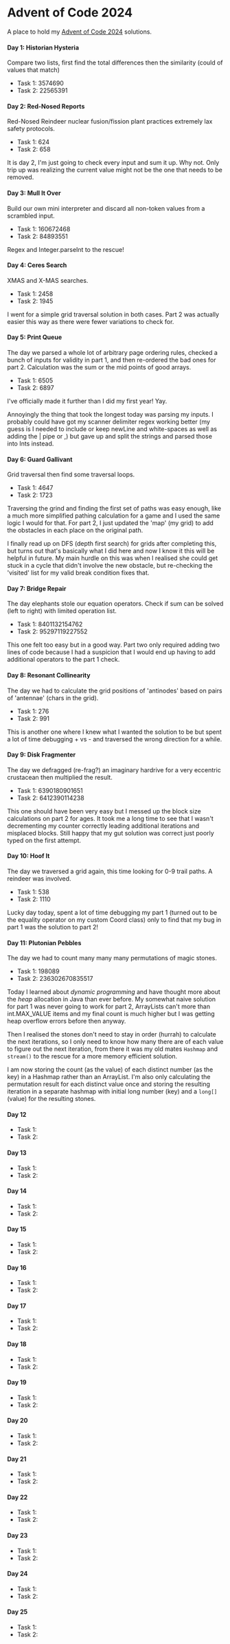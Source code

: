 # Advent of Code 2024
A place to hold my [Advent of Code 2024](https://adventofcode.com/2024) solutions.

#### Day 1: Historian Hysteria
Compare two lists, first find the total differences then the similarity (could of values that match)
- Task 1: 3574690
- Task 2: 22565391

#### Day 2: Red-Nosed Reports
Red-Nosed Reindeer nuclear fusion/fission plant practices extremely lax safety protocols. 
- Task 1: 624
- Task 2: 658

It is day 2, I'm just going to check every input and sum it up. Why not. Only trip up was realizing the current value might not be the one that needs to be removed.

#### Day 3: Mull It Over
Build our own mini interpreter and discard all non-token values from a scrambled input.
- Task 1: 160672468
- Task 2: 84893551

Regex and Integer.parseInt to the rescue!

#### Day 4: Ceres Search
XMAS and X-MAS searches. 
- Task 1: 2458
- Task 2: 1945

I went for a simple grid traversal solution in both cases. Part 2 was actually easier this way as there were fewer variations to check for.

#### Day 5: Print Queue
The day we parsed a whole lot of arbitrary page ordering rules, checked a bunch of inputs for validity in part 1, and then re-ordered the bad ones for part 2. Calculation was the sum or the mid points of good arrays.
- Task 1: 6505
- Task 2: 6897

I've officially made it further than I did my first year! Yay.

Annoyingly the thing that took the longest today was parsing my inputs. I probably could have got my scanner delimiter regex working better (my guess is I needed to include or keep newLine and white-spaces as well as adding the | pipe or ,) but gave up and split the strings and parsed those into Ints instead.

#### Day 6: Guard Gallivant
Grid traversal then find some traversal loops.
- Task 1: 4647
- Task 2: 1723

Traversing the grind and finding the first set of paths was easy enough, like a much more simplified pathing calculation for a game and I used the same logic I would for that. For part 2, I just updated the 'map' (my grid) to add the obstacles in each place on the original path. 

I finally read up on DFS (depth first search) for grids after completing this, but turns out that's basically what I did here and now I know it this will be helpful in future. My main hurdle on this was when I realised she could get stuck in a cycle that didn't involve the new obstacle, but re-checking the 'visited' list for my valid break condition fixes that.

#### Day 7: Bridge Repair
The day elephants stole our equation operators. Check if sum can be solved (left to right) with limited operation list.
- Task 1: 8401132154762
- Task 2: 95297119227552

This one felt too easy but in a good way. Part two only required adding two lines of code because I had a suspicion that I would end up having to add additional operators to the part 1 check. 

#### Day 8: Resonant Collinearity
The day we had to calculate the grid positions of 'antinodes' based on pairs of 'antennae' (chars in the grid).
- Task 1: 276
- Task 2: 991

This is another one where I knew what I wanted the solution to be but spent a lot of time debugging + vs - and traversed the wrong direction for a while.

#### Day 9: Disk Fragmenter
The day we defragged (re-frag?) an imaginary hardrive for a very eccentric crustacean then multiplied the result.
- Task 1: 6390180901651
- Task 2: 6412390114238

This one should have been very easy but I messed up the block size calculations on part 2 for ages. It took me a long time to see that I wasn't decrementing my counter correctly leading additional iterations and misplaced blocks. Still happy that my gut solution was correct just poorly typed on the first attempt.

#### Day 10: Hoof It
The day we traversed a grid again, this time looking for 0-9 trail paths. A reindeer was involved.
- Task 1: 538
- Task 2: 1110

Lucky day today, spent a lot of time debugging my part 1 (turned out to be the equality operator on my custom Coord class) only to find that my bug in part 1 was the solution to part 2!

#### Day 11: Plutonian Pebbles
The day we had to count many many many permutations of magic stones.
- Task 1: 198089
- Task 2: 236302670835517

Today I learned about *dynamic programming* and have thought more about the *heap* allocation in Java than ever before. My somewhat naive solution for part 1 was never going to work for part 2, ArrayLists can't more than int.MAX_VALUE items and my final count is much higher but I was getting heap overflow errors before then anyway. 

Then I realised the stones don't need to stay in order (hurrah) to calculate the next iterations, so I only need to know how many there are of each value to figure out the next iteration, from there it was my old mates `Hashmap` and `stream()` to the rescue for a more memory efficient solution. 

I am now storing the count (as the value) of each distinct number (as the key) in a Hashmap rather than an ArrayList. I'm also only calculating the permutation result for each distinct value once and storing the resulting iteration in a separate hashmap with initial long number (key) and a `long[]` (value) for the resulting stones.

#### Day 12
- Task 1:
- Task 2:

#### Day 13
- Task 1:
- Task 2:

#### Day 14
- Task 1:
- Task 2:

#### Day 15
- Task 1:
- Task 2:

#### Day 16
- Task 1:
- Task 2:

#### Day 17
- Task 1:
- Task 2:

#### Day 18
- Task 1:
- Task 2:

#### Day 19
- Task 1:
- Task 2:

#### Day 20
- Task 1:
- Task 2:

#### Day 21
- Task 1:
- Task 2:

#### Day 22
- Task 1:
- Task 2:

#### Day 23
- Task 1:
- Task 2:

#### Day 24
- Task 1:
- Task 2:

#### Day 25
- Task 1:
- Task 2: